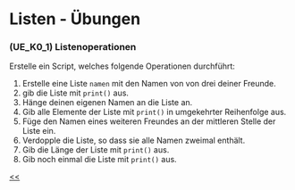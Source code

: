 # Listen - Übungen

### (UE_K0_1) Listenoperationen

Erstelle ein Script, welches folgende Operationen durchführt:

1. Erstelle eine Liste `namen` mit den Namen von von drei deiner Freunde.
2. gib die Liste mit `print()` aus.
3. Hänge deinen eigenen Namen an die Liste an.
4. Gib alle Elemente der Liste mit `print()` in umgekehrter Reihenfolge aus.
4. Füge den Namen eines weiteren Freundes an der mittleren Stelle der Liste ein.
5. Verdopple die Liste, so dass sie alle Namen zweimal enthält.
6. Gib die Länge der Liste mit `print()` aus.
7. Gib noch einmal die Liste mit `print()` aus.



[<<](../markdown/K0_Listen.md)
